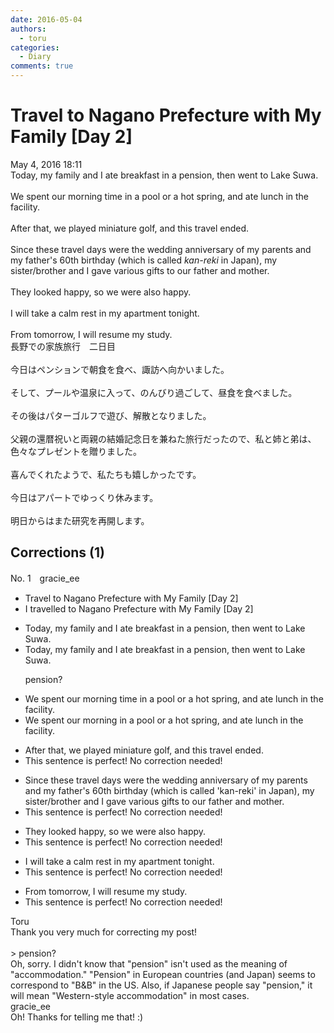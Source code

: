```yaml
---
date: 2016-05-04
authors:
  - toru
categories:
  - Diary
comments: true
---
```


# Travel to Nagano Prefecture with My Family [Day 2]
<div class="date">May 4, 2016 18:11</div>
<div id="post"><div id="body_show_ori">
Today, my family and I ate breakfast in a pension, then went to Lake Suwa.<br/><br/>We spent our morning time in a pool or a hot spring, and ate lunch in the facility.<br/><br/>After that, we played miniature golf, and this travel ended.<br/><br/>Since these travel days were the wedding anniversary of my parents and my father's 60th birthday (which is called <em>kan-reki</em> in Japan), my sister/brother and I gave various gifts to our father and mother.<br/><br/>They looked happy, so we were also happy.<br/><br/>I will take a calm rest in my apartment tonight.<br/><br/>From tomorrow, I will resume my study.
</div></div>

<!-- more -->

<div id="post_ja"><div id="body_show_mo">
長野での家族旅行　二日目<br/><br/>今日はペンションで朝食を食べ、諏訪へ向かいました。<br/><br/>そして、プールや温泉に入って、のんびり過ごして、昼食を食べました。<br/><br/>その後はパターゴルフで遊び、解散となりました。<br/><br/>父親の還暦祝いと両親の結婚記念日を兼ねた旅行だったので、私と姉と弟は、色々なプレゼントを贈りました。<br/><br/>喜んでくれたようで、私たちも嬉しかったです。<br/><br/>今日はアパートでゆっくり休みます。<br/><br/>明日からはまた研究を再開します。
</div></div>

## Corrections (1)
<div id="block"><div class="first_name"> No. 1　<span class="just_name">gracie_ee</span></div><div id="block2">
<ul class="correction_field">
<li class="incorrect">Travel to Nagano Prefecture with My Family [Day 2]</li>
<li class="corrected correct">
I travelled to Nagano Prefecture with My Family [Day 2]
</li>
</ul>
<ul class="correction_field">
<li class="incorrect">Today, my family and I ate breakfast in a pension, then went to Lake Suwa.</li>
<li class="corrected correct">
Today, my family and I ate breakfast in a pension, then went to Lake Suwa.
<p class="correction_comment">pension?</p>
</li>
</ul>
<ul class="correction_field">
<li class="incorrect">We spent our morning time in a pool or a hot spring, and ate lunch in the facility.</li>
<li class="corrected correct">
We spent our morning in a pool or a hot spring, and ate lunch in the facility.
</li>
</ul>
<ul class="correction_field">
<li class="incorrect">After that, we played miniature golf, and this travel ended.</li>
<li class="corrected perfect">This sentence is perfect! No correction needed!</li>
</ul>
<ul class="correction_field">
<li class="incorrect">Since these travel days were the wedding anniversary of my parents and my father's 60th birthday (which is called 'kan-reki' in Japan), my sister/brother and I gave various gifts to our father and mother.</li>
<li class="corrected perfect">This sentence is perfect! No correction needed!</li>
</ul>
<ul class="correction_field">
<li class="incorrect">They looked happy, so we were also happy.</li>
<li class="corrected perfect">This sentence is perfect! No correction needed!</li>
</ul>
<ul class="correction_field">
<li class="incorrect">I will take a calm rest in my apartment tonight.</li>
<li class="corrected perfect">This sentence is perfect! No correction needed!</li>
</ul>
<ul class="correction_field">
<li class="incorrect">From tomorrow, I will resume my study.</li>
<li class="corrected perfect">This sentence is perfect! No correction needed!</li>
</ul>
</div><div class="name"><span class="just_name">Toru</span><br>
Thank you very much for correcting my post!<br/><br/>&gt; pension?<br/>Oh, sorry. I didn't know that "pension" isn't used as the meaning of "accommodation." "Pension" in European countries (and Japan) seems to correspond to "B&amp;B" in the US. Also, if Japanese people say "pension," it will mean "Western-style accommodation" in most cases.
</div>
<div class="name"><span class="just_name">gracie_ee</span><br>
Oh! Thanks for telling me that! :)
</div>
</div>
